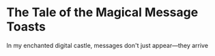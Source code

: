 
# The Tale of the Magical Message Toasts

In my enchanted digital castle, messages don't just appear—they arrive